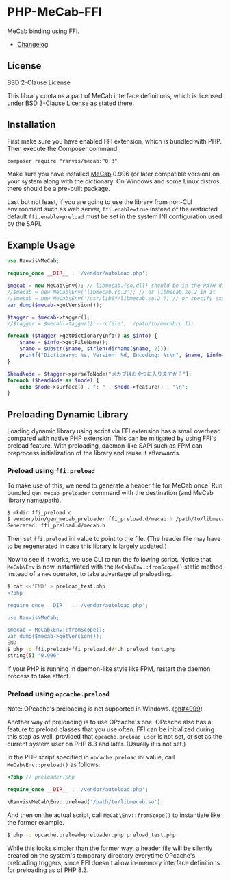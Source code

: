 # PHP-MeCab-FFI

MeCab binding using FFI.


- [Changelog](CHANGELOG.md)

## License

BSD 2-Clause License

This library contains a part of MeCab interface definitions, which is licensed under BSD 3-Clause License as stated there.

## Installation

First make sure you have enabled FFI extension, which is bundled with PHP. Then execute the Composer command:

`
composer require "ranvis/mecab:^0.3"
`

Make sure you have installed [MeCab](http://taku910.github.io/mecab/) 0.996 (or later compatible version) on your system along with the dictionary.
On Windows and some Linux distros, there should be a pre-built package.

Last but not least, if you are going to use the library from non-CLI environment such as web server, `ffi.enable=true` instead of the restricted default `ffi.enable=preload` must be set in the system INI configuration used by the SAPI.

## Example Usage

```php
use Ranvis\MeCab;

require_once __DIR__ . '/vendor/autoload.php';

$mecab = new MeCab\Env(); // libmecab.{so,dll} should be in the PATH directory
//$mecab = new MeCab\Env('libmecab.so.2'); // or libmecab.so.2 in it
//$mecab = new MeCab\Env('/usr/lib64/libmecab.so.2'); // or specify explicitly
var_dump($mecab->getVersion());

$tagger = $mecab->tagger();
//$tagger = $mecab->tagger(['--rcfile', '/path/to/mecabrc']);

foreach ($tagger->getDictionaryInfo() as $info) {
    $name = $info->getFileName();
    $name = substr($name, strlen(dirname($name, 2)));
    printf("Dictionary: %s, Version: %d, Encoding: %s\n", $name, $info->getVersion(), $info->getCharset());
}

$headNode = $tagger->parseToNode("メカブはおやつに入りますか？");
foreach ($headNode as $node) {
    echo $node->surface() . ": " . $node->feature() . "\n";
}
```

## Preloading Dynamic Library

Loading dynamic library using script via FFI extension has a small overhead compared with native PHP extension.
This can be mitigated by using FFI's preload feature.
With preloading, daemon-like SAPI such as FPM can preprocess initialization of the library and reuse it afterwards.

### Preload using `ffi.preload`

To make use of this, we need to generate a header file for MeCab once.
Run bundled `gen_mecab_preloader` command with the destination (and MeCab library name/path).

```sh
$ mkdir ffi_preload.d
$ vendor/bin/gen_mecab_preloader ffi_preload.d/mecab.h /path/to/libmecab.so
Generated: ffi_preload.d/mecab.h
```

Then set `ffi.preload` ini value to point to the file.
(The header file may have to be regenerated in case this library is largely updated.)

Now to see if it works, we use CLI to run the following script.
Notice that `MeCab\Env` is now instantiated with the `MeCab\Env::fromScope()` static method instead of a `new` operator, to take advantage of preloading.

```sh
$ cat <<'END' > preload_test.php
<?php

require_once __DIR__ . '/vendor/autoload.php';

use Ranvis\MeCab;

$mecab = MeCab\Env::fromScope();
var_dump($mecab->getVersion());
END
$ php -d ffi.preload=ffi_preload.d/*.h preload_test.php
string(5) "0.996"
```

If your PHP is running in daemon-like style like FPM, restart the daemon process to take effect.

### Preload using `opcache.preload`

Note: OPcache's preloading is not supported in Windows. ([gh#4999](https://github.com/php/php-src/pull/4999))

Another way of preloading is to use OPcache's one.
OPcache also has a feature to preload classes that you use often.
FFI can be initialized during this step as well, provided that `opcache.preload_user` is not set, or set as the current system user
on PHP 8.3 and later. (Usually it is not set.)

In the PHP script specified in `opcache.preload` ini value, call `MeCab\Env::preload()` as follows:

```php
<?php // preloader.php

require_once __DIR__ . '/vendor/autoload.php';

\Ranvis\MeCab\Env::preload('/path/to/libmecab.so');
```

And then on the actual script, call `MeCab\Env::fromScope()` to instantiate like the former example.

```sh
$ php -d opcache.preload=preloader.php preload_test.php
```

While this looks simpler than the former way, a header file will be silently created on the system's temporary directory everytime OPcache's preloading triggers; since FFI doesn't allow in-memory interface definitions for preloading as of PHP 8.3.
